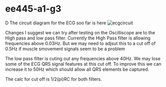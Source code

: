 # ee445-a1-g3
D
The circuit diagram for the ECG soo far is here
![ecgcircuit](https://user-images.githubusercontent.com/26180784/37901461-2bc4cfc8-30e9-11e8-9ae0-4a892d089591.png)

Changes I suggest we can try after testing on the Oscilliscope are to the High pass and low pass filter.
Currently the High Pass filter is allowing frequencies above 0.03Hz. 
But we may need to adjsut this to a cut off of 0.5Hz if muscle smovement signals seem to be a problem

The low pass filter is cuting out any frequencies above 40Hz. We may lose some of the ECG QRS signal features at this cut off.
To improve this we can increase it to 50Hz which should allow all QRS elements be captured.

The calc for cut off is 1/2(pi)RC for both filters.
